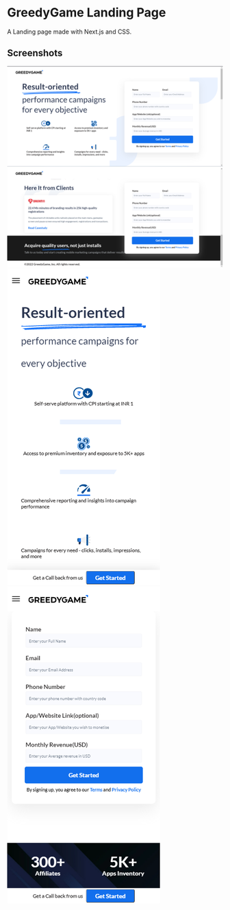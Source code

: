 
# GreedyGame Landing Page 

A Landing page made with Next.js and CSS.




## Screenshots

![App Screenshot](pc.png)
![App Screenshot](pc2.png)
![App Screenshot](mobile1.png)
![App Screenshot](mobile2.png)
